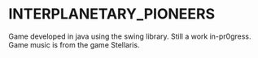 # INTERPLANETARY_PIONEERS
 Game developed in java using the swing library.
 Still a work in-pr0gress.
 Game music is from the game Stellaris. 
